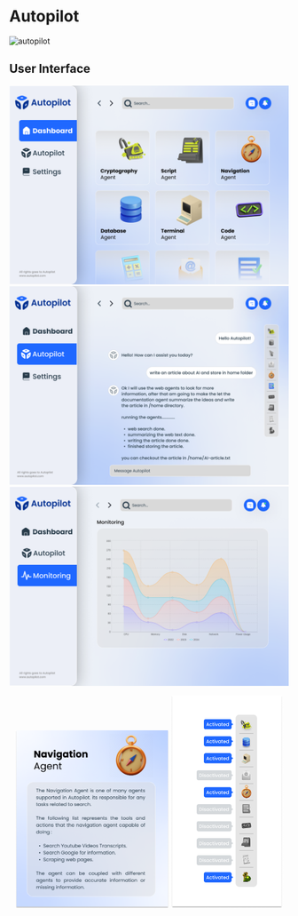 # Autopilot
![autopilot](https://github.com/user-attachments/assets/50580979-a726-40dc-b818-32c489a563a5)


## User Interface 
![Dashboard](./Autopilot-Frontend/UI/Dashboard.png)
![chatscreen](./Autopilot-Frontend/UI/chatscreen.png)
![chatscreen](./Autopilot-Frontend/UI/monitoring.png)
<p align="center">
  <img src="./Autopilot-Frontend/UI/ToolDescreption.png" alt="ToolDescreption" width="55%" />
  <img src="./Autopilot-Frontend/UI/toolbar.png" alt="toolbar" width="40%" />
</p>


